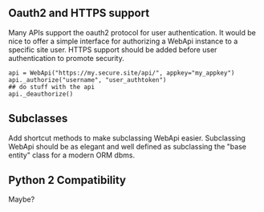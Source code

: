 ## Oauth2 and HTTPS support ##

Many APIs support the oauth2 protocol for user authentication. It would be nice to offer a simple interface for authorizing a WebApi instance to a specific site user. HTTPS support should be added before user authentication to promote security.

```
api = WebApi("https://my.secure.site/api/", appkey="my_appkey")
api._authorize("username", "user_authtoken")
## do stuff with the api
api._deauthorize()
```


## Subclasses ##

Add shortcut methods to make subclassing WebApi easier. Subclassing WebApi should be as elegant and well defined as subclassing the "base entity" class for a modern ORM dbms.


## Python 2 Compatibility ##

Maybe?